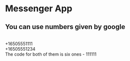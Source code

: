 # Messenger App

<h2>You can use numbers given by google</h2>
<br>
+16505551111
<br>
+16505551234
<br>
The code for both of them is six ones - 111111
